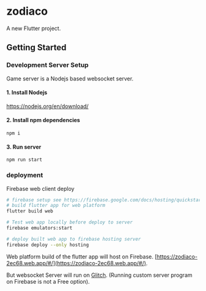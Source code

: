 # zodiaco

A new Flutter project.

## Getting Started

### Development Server Setup
Game server is a Nodejs based websocket server.
#### 1. Install Nodejs

https://nodejs.org/en/download/

#### 2. Install npm dependencies
`npm i`
#### 3. Run server
`npm run start`


### deployment

Firebase web client deploy
```bash
# firebase setup see https://firebase.google.com/docs/hosting/quickstart
# build flutter app for web platform
flutter build web

# Test web app locally before deploy to server
firebase emulators:start

# deploy built web app to firebase hosting server
firebase deploy --only hosting

```
Web platform build of the flutter app will host on Firebase. [https://zodiaco-2ec68.web.app/#/](https://zodiaco-2ec68.web.app/#/).


But websocket Server will run on [Glitch](https://glitch.com/). (Running custom server program on Firebase is not a Free option).

